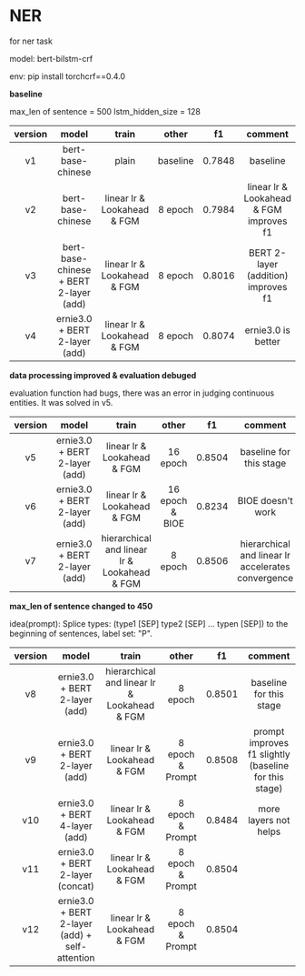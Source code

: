 # NER
for ner task

model: bert-bilstm-crf

env: pip install torchcrf==0.4.0

********baseline********

max_len of sentence = 500
lstm_hidden_size = 128

| version | model | train | other | f1 | comment |
|:--------:|:-----------:|:-----------:|:-----------:|:-----------:|:-------:|
| v1 | bert-base-chinese | plain | baseline | 0.7848 | baseline |
| v2 | bert-base-chinese | linear lr & Lookahead & FGM | 8 epoch | 0.7984 | linear lr & Lookahead & FGM improves f1 |
| v3 | bert-base-chinese + BERT 2-layer (add) | linear lr & Lookahead & FGM | 8 epoch | 0.8016 | BERT 2-layer (addition) improves f1 |
| v4 | ernie3.0 + BERT 2-layer (add) | linear lr & Lookahead & FGM | 8 epoch | 0.8074 | ernie3.0 is better |

********data processing improved & evaluation debuged********

evaluation function had bugs, there was an error in judging continuous entities. It was solved in v5.

| version | model | train | other | f1 | comment |
|:--------:|:-----------:|:-----------:|:-----------:|:-----------:|:-------:|
| v5 | ernie3.0 + BERT 2-layer (add) | linear lr & Lookahead & FGM | 16 epoch | 0.8504 | baseline for this stage |
| v6 | ernie3.0 + BERT 2-layer (add) | linear lr & Lookahead & FGM | 16 epoch & BIOE | 0.8234 | BIOE doesn't work |
| v7 | ernie3.0 + BERT 2-layer (add) | hierarchical and linear lr & Lookahead & FGM | 8 epoch | 0.8506 | hierarchical and linear lr accelerates convergence |

********max_len of sentence changed to 450********

idea(prompt): Splice types: (type1 [SEP] type2 [SEP] ... typen [SEP]) to the beginning of sentences, label set: "P".

| version | model | train | other | f1 | comment |
|:--------:|:-----------:|:-----------:|:-----------:|:-----------:|:-------:|
| v8 | ernie3.0 + BERT 2-layer (add) | hierarchical and linear lr & Lookahead & FGM | 8 epoch | 0.8501 | baseline for this stage |
| v9 | ernie3.0 + BERT 2-layer (add) | linear lr & Lookahead & FGM | 8 epoch & Prompt | 0.8508 | prompt improves f1 slightly (baseline for this stage) |
| v10 | ernie3.0 + BERT 4-layer (add) | linear lr & Lookahead & FGM | 8 epoch & Prompt | 0.8484 | more layers not helps |
| v11 | ernie3.0 + BERT 2-layer (concat) | linear lr & Lookahead & FGM | 8 epoch & Prompt | 0.8504 |  |
| v12 | ernie3.0 + BERT 2-layer (add) + self-attention | linear lr & Lookahead & FGM | 8 epoch & Prompt | 0.8504 |  |
